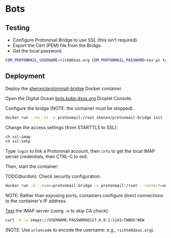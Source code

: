 # Bots

## Testing

- Configure Protonmail Bridge to use SSL (this isn't required).
- Export the Cert (PEM) file from the Bridge.
- Get the local password.

```bash
COM_PROTONMAIL_USERNAME=rich@dxos.org COM_PROTONMAIL_PASSWORD=xxx pc test
```

## Deployment

Deploy the [shenxn/protonmail-bridge](https://hub.docker.com/r/shenxn/protonmail-bridge) Docker container.

Open the Digital Ocean [bots.kube.dxos.org](https://cloud.digitalocean.com/droplets/343613259) Droplet Console.

Configure the bridge (NOTE: the container must be stopped).

```bash
docker run --rm -it -v protonmail:/root shenxn/protonmail-bridge init
```

Change the access settings (from STARTTLS to SSL):

```bash
ch ssl-imap
ch ssl-smtp
```

Type `login` to link a Protonmail account, then `info` to get the local IMAP server credentials, then CTRL-C to exit.

Then, start the container:

TODO(burdon): Check security configuration.

```bash
docker run -d --name=protonmail-bridge -v protonmail:/root --restart=unless-stopped shenxn/protonmail-bridge
```

NOTE: Rather than exposing ports, containers configure direct connections to the container's IP address.

[Test](https://www.bram.us/2020/01/16/test-an-imap-connection-with-curl) the IMAP server (using `-k` to skip CA check):

```bash
curl -k -v imaps://USERNAME:PASSWORD@127.0.0.1:1143/INBOX?NEW
```

(NOTE: Use `urlencode` to encode the username: e.g., `rich%40dxos.org`).
